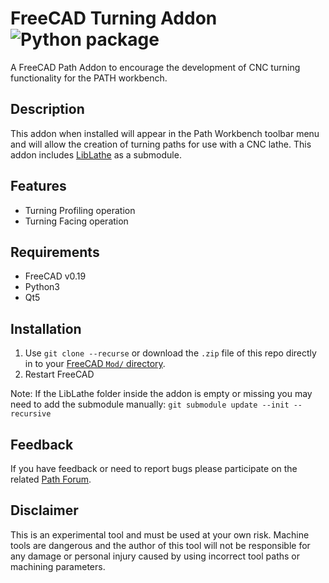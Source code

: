 # FreeCAD Turning Addon ![Python package](https://github.com/dubstar-04/FreeCAD_Turning_Addon/workflows/Python%20package/badge.svg?branch=master)
A FreeCAD Path Addon to encourage the development of CNC turning functionality for the PATH workbench.  

## Description
This addon when installed will appear in the Path Workbench toolbar menu and will allow the creation of turning paths for use with a CNC lathe. This addon includes [LibLathe](https://github.com/dubstar-04/LibLathe) as a submodule. 

## Features
* Turning Profiling operation
* Turning Facing operation

## Requirements
* FreeCAD v0.19  
* Python3  
* Qt5

## Installation
1. Use `git clone --recurse` or download the `.zip` file of this repo directly in to your [FreeCAD `Mod/` directory](https://www.freecadweb.org/wiki/Installing_more_workbenches).  
2. Restart FreeCAD 

Note: If the LibLathe folder inside the addon is empty or missing you may need to add the submodule manually: `git submodule update --init --recursive`

## Feedback  
If you have feedback or need to report bugs please participate on the related [Path Forum](https://forum.freecadweb.org/viewtopic.php?f=15&t=30563&start=0). 

## Disclaimer
This is an experimental tool and must be used at your own risk. Machine tools are dangerous and the author of this tool will not be responsible for any damage or personal injury caused by using incorrect tool paths or machining parameters.
